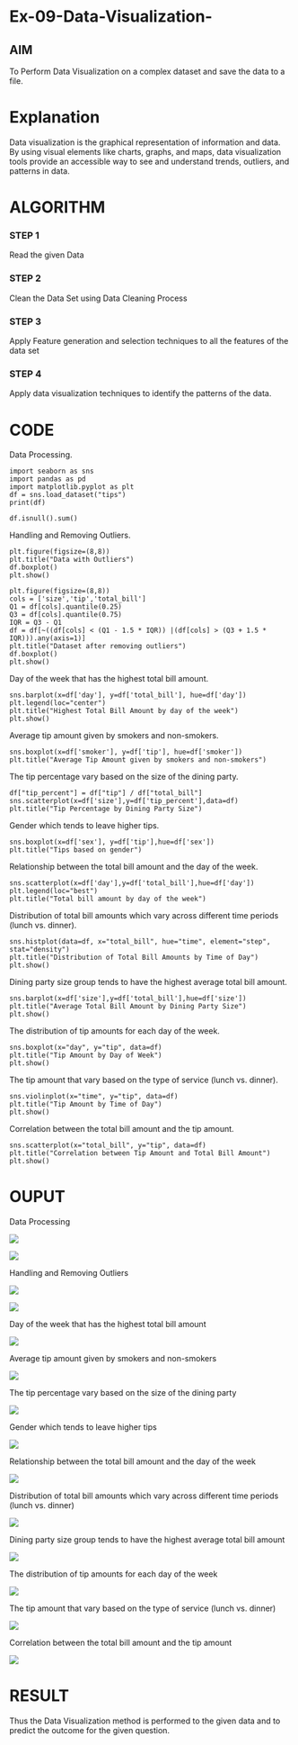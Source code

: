 # Ex-09-Data-Visualization-

## AIM
To Perform Data Visualization on a complex dataset and save the data to a file. 

# Explanation
Data visualization is the graphical representation of information and data. By using visual elements like charts, graphs, and maps, data visualization tools provide an accessible way to see and understand trends, outliers, and patterns in data.

# ALGORITHM
### STEP 1
Read the given Data
### STEP 2
Clean the Data Set using Data Cleaning Process
### STEP 3
Apply Feature generation and selection techniques to all the features of the data set
### STEP 4
Apply data visualization techniques to identify the patterns of the data.


# CODE

Data Processing.
```
import seaborn as sns
import pandas as pd
import matplotlib.pyplot as plt
df = sns.load_dataset("tips")
print(df)

df.isnull().sum()
```
Handling and Removing Outliers.
```
plt.figure(figsize=(8,8))
plt.title("Data with Outliers")
df.boxplot()
plt.show()

plt.figure(figsize=(8,8))
cols = ['size','tip','total_bill']
Q1 = df[cols].quantile(0.25)
Q3 = df[cols].quantile(0.75)
IQR = Q3 - Q1
df = df[~((df[cols] < (Q1 - 1.5 * IQR)) |(df[cols] > (Q3 + 1.5 * IQR))).any(axis=1)]
plt.title("Dataset after removing outliers")
df.boxplot()
plt.show()
```
Day of the week that has the highest total bill amount.
```
sns.barplot(x=df['day'], y=df['total_bill'], hue=df['day'])
plt.legend(loc="center")
plt.title("Highest Total Bill Amount by day of the week")
plt.show()
```

Average tip amount given by smokers and non-smokers.
```
sns.boxplot(x=df['smoker'], y=df['tip'], hue=df['smoker'])
plt.title("Average Tip Amount given by smokers and non-smokers")
```

The tip percentage vary based on the size of the dining party.
```
df["tip_percent"] = df["tip"] / df["total_bill"]
sns.scatterplot(x=df['size'],y=df['tip_percent'],data=df)
plt.title("Tip Percentage by Dining Party Size")
```

Gender which tends to leave higher tips.
```
sns.boxplot(x=df['sex'], y=df['tip'],hue=df['sex'])
plt.title("Tips based on gender")
```

Relationship between the total bill amount and the day of the week.
```
sns.scatterplot(x=df['day'],y=df['total_bill'],hue=df['day'])
plt.legend(loc="best")
plt.title("Total bill amount by day of the week")
```
Distribution of total bill amounts which vary across different time periods (lunch vs. dinner).
```
sns.histplot(data=df, x="total_bill", hue="time", element="step", stat="density")
plt.title("Distribution of Total Bill Amounts by Time of Day")
plt.show()
```
Dining party size group tends to have the highest average total bill amount.
```
sns.barplot(x=df['size'],y=df['total_bill'],hue=df['size'])
plt.title("Average Total Bill Amount by Dining Party Size")
plt.show()
```
The distribution of tip amounts for each day of the week.
```
sns.boxplot(x="day", y="tip", data=df)
plt.title("Tip Amount by Day of Week")
plt.show()
```
The tip amount that vary based on the type of service (lunch vs. dinner).
```
sns.violinplot(x="time", y="tip", data=df)
plt.title("Tip Amount by Time of Day")
plt.show()
```
Correlation between the total bill amount and the tip amount.
```
sns.scatterplot(x="total_bill", y="tip", data=df)
plt.title("Correlation between Tip Amount and Total Bill Amount")
plt.show()
```

# OUPUT

Data Processing

![](x1.png)

![](x2.png)

Handling and Removing Outliers

![](x3.png)

![](x4.png)

Day of the week that has the highest total bill amount

![](x5.png)

Average tip amount given by smokers and non-smokers

![](x6.png)

The tip percentage vary based on the size of the dining party

![](x7.png)

Gender which tends to leave higher tips

![](x8.png)

Relationship between the total bill amount and the day of the week

![](x9.png)

Distribution of total bill amounts which vary across different time periods (lunch vs. dinner)

![](x10.png)

Dining party size group tends to have the highest average total bill amount

![](x11.png)

The distribution of tip amounts for each day of the week

![](x12.png)

The tip amount that vary based on the type of service (lunch vs. dinner)

![](x13.png)

Correlation between the total bill amount and the tip amount

![](x14.png)








# RESULT
Thus the Data Visualization method is performed to the given data and to predict the outcome for the given question.


